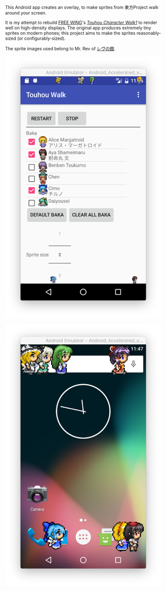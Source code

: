 This Android app creates an overlay, to make sprites from 東方Project walk around your screen.

It is my attempt to rebuild [FREE WING](http://www.neko.ne.jp/~freewing/android/)'s [_Touhou Character Walk1_](https://play.google.com/store/apps/details?id=jp.ne.neko.freewing.TouhouProject) to render well on high-density displays. The original app produces extremely tiny sprites on modern phones; this project aims to make the sprites reasonably-sized (or configurably-sized).

The sprite images used belong to Mr. Rev of [レヴの館](http://revdot.web.fc2.com).

![Highly configurable miko factory](https://raw.githubusercontent.com/Birch-san/touhou-walk/master/screenshots/InApp.png)

![Sprites survive even outside of application!](https://raw.githubusercontent.com/Birch-san/touhou-walk/master/screenshots/OutOfApp.png)